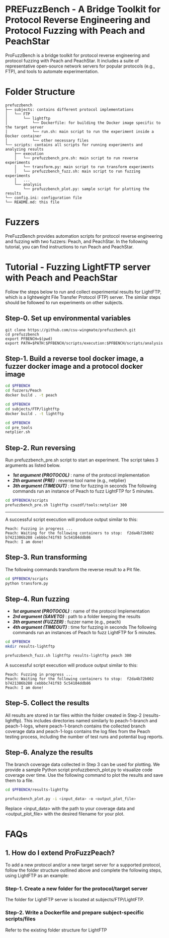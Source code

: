# PREFuzzBench - A Bridge Toolkit for Protocol Reverse Engineering and Protocol Fuzzing with Peach and PeachStar
ProFuzzBench is a bridge toolkit for protocol reverse engineering and protocol fuzzing with Peach and PeachStar. It includes a suite of representative open-source network servers for popular protocols (e.g., FTP), and tools to automate experimentation.
# Folder Structure
```
prefuzzbench
├── subjects: contains different protocol implementations
│   └── FTP
│       └── lightftp
│           └── Dockerfile: for building the Docker image specific to the target server
│           └── run.sh: main script to run the experiment inside a Docker container
│           └── other necessary files
└── scripts: contains all scripts for running experiments and analyzing results
    ├── execution
    │   └── prefuzzbench_pre.sh: main script to run reverse experiments
    │   └── transform.py: main script to run transform experiments
    │   └── prefuzzbench_fuzz.sh: main script to run fuzzing experiments
    │   ...
    └── analysis
        └── profuzzbench_plot.py: sample script for plotting the results
└── config.ini: configuration file
└── README.md: this file
```
# Fuzzers
PreFuzzBench provides automation scripts for protocol reverse engineering and fuzzing with two fuzzers: Peach, and PeachStar.
In the following tutorial, you can find instructions to run Peach and PeachStar.
# Tutorial - Fuzzing LightFTP server with Peach and PeachStar
Follow the steps below to run and collect experimental results for LightFTP, which is a lightweight File Transfer Protocol (FTP) server. The similar steps should be followed to run experiments on other subjects.
## Step-0. Set up environmental variables
```
git clone https://github.com/csu-wingmate/prefuzzbench.git
cd prefuzzbench
export PFBENCH=$(pwd)
export PATH=$PATH:$PFBENCH/scripts/execution:$PFBENCH/scripts/analysis
```

## Step-1. Build a reverse tool docker image, a fuzzer docker image and a protocol docker image
```bash
cd $PFBENCH
cd fuzzers/Peach
docker build . -t peach
```
```bash
cd $PFBENCH
cd subjects/FTP/lightftp
docker build . -t lightftp
```
```bash
cd $PFBENCH
cd pre_tools
netplier.sh
```

## Step-2. Run reversing
Run prefuzzbench_pre.sh script to start an experiment. The script takes 3 arguments as listed below.
- ***1st argument (PROTOCOL)*** : name of the protocol implementation
- ***2th argument (PRE)***   : reverse tool name (e.g., netplier)
- ***3th argument (TIMEOUT)***  : time for fuzzing in seconds
The following commands run an instance of Peach to fuzz LightFTP for 5 minutes.

```bash
cd $PFBENCH/scripts
prefuzzbench_pre.sh lightftp csuzdf/tools:netplier 300
```
_________________
A successful script execution will produce output similar to this:
```
Peach: Fuzzing in progress ...
Peach: Waiting for the following containers to stop:  f2da4b72b002 b7421386b288 cebbbc741f93 5c54104ddb86
Peach: I am done!
```

## Step-3. Run transforming
The following commands transform the reverse result to a Pit file.

```bash
cd $PFBENCH/scripts
python transform.py
```

## Step-4. Run fuzzing
- ***1st argument (PROTOCOL)*** : name of the protocol Implementation
- ***2rd argument (SAVETO)***   : path to a folder keeping the results
- ***3th argument (FUZZER)***   : fuzzer name (e.g., peach)
- ***4th argument (TIMEOUT)***  : time for fuzzing in seconds
The following commands run an instances of Peach to fuzz LightFTP for 5 minutes.

```bash
cd $PFBENCH
mkdir results-lightftp

prefuzzbench_fuzz.sh lightftp results-lightftp peach 300
```
A successful script execution will produce output similar to this:
```
Peach: Fuzzing in progress ...
Peach: Waiting for the following containers to stop:  f2da4b72b002 b7421386b288 cebbbc741f93 5c54104ddb86
Peach: I am done!
```

## Step-5. Collect the results
All results are stored in tar files within the folder created in Step-2 (results-lightftp). This includes directories named similarly to peach-1-branch and peach-1-logs, where peach-1-branch contains the collected branch coverage data and peach-1-logs contains the log files from the Peach testing process, including the number of test runs and potential bug reports.

## Step-6. Analyze the results
The branch coverage data collected in Step 3 can be used for plotting. We provide a sample Python script profuzzbench_plot.py to visualize code coverage over time. Use the following command to plot the results and save them to a file.
```bash
cd $PFBENCH/results-lightftp

profuzzbench_plot.py -i <input_data> -o <output_plot_file>
```
Replace <input_data> with the path to your coverage data and <output_plot_file> with the desired filename for your plot.

# FAQs
## 1. How do I extend ProFuzzPeach?
To add a new protocol and/or a new target server for a supported protocol, follow the folder structure outlined above and complete the following steps, using LightFTP as an example:

### Step-1. Create a new folder for the protocol/target server
The folder for LightFTP server is located at subjects/FTP/LightFTP.

### Step-2. Write a Dockerfile and prepare subject-specific scripts/files
Refer to the existing folder structure for LightFTP
